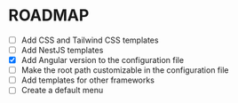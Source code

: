 # ROADMAP

- [ ] Add CSS and Tailwind CSS templates
- [ ] Add NestJS templates
- [x] Add Angular version to the configuration file
- [ ] Make the root path customizable in the configuration file
- [ ] Add templates for other frameworks
- [ ] Create a default menu
